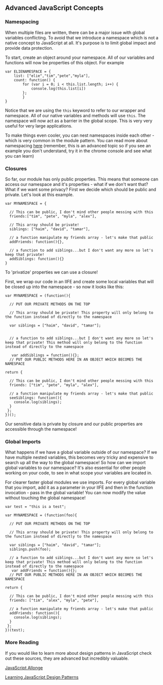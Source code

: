 ## Advanced JavaScript Concepts

### Namespacing

When multiple files are written, there can be a major issue with global variables conflicting. To avoid that we introduce a namespace which is not a native concept to JavaScript at all. It's purpose is to limit global impact and provide data protection.

To start, create an object around your namespace. All of our variables and functions will now be properties of this object. For example

```
var ELIENAMESPACE = {
    list: ["elie","tim","pete","myla"],
    count: function() {
        for (var i = 0; i < this.list.length; i++) {
            console.log(this.list[i])
        };
        }
}
```

Notice that we are using the `this` keyword to refer to our wrapper and namespace. All of our native variables and methods will use `this`. The namespace will now act as a barrier in the global scope. This is very very useful for very large applications.

To make things even cooler, you can nest namespaces inside each other - which is very common in the module pattern. You can read more about namespacing [here](http://addyosmani.com/blog/essential-js-namespacing/) (remember, this is an advanced topic so if you see an example you don't understand, try it in the chrome console and see what you can learn)


### Closures

So far, our module has only public properties. This means that someone can access our namespace and it's properties - what if we don't want that? What if we want some privacy? First we decide which should be public and private. Let's look at this example.

```
var MYNAMESPACE = {

  // This can be public, I don't mind other people messing with this
  friends:["tim", "pete", "myla", "alex"],

  // This array should be private!
  siblings: ["haim", "david", "tamar"],

  // a function manipulate my friends array - let's make that public
  addFriends: function(){},

  // a function to add siblings...but I don't want any more so let's keep that private!
  addSiblings: function(){}
}
```

To 'privatize' properties we can use a closure!

First, we wrap our code in an IIFE and create some local variables that will be closed up into the namespace - so now it looks like this:

```
var MYNAMESPACE = (function(){

  // PUT OUR PRIVATE METHODS ON THE TOP

  // This array should be private! This property will only belong to the function instead of directly to the namespace

  var siblings = ["haim", "david", "tamar"];


  // a function to add siblings...but I don't want any more so let's keep that private! This method will only belong to the function instead of directly to the namespace
  
   var addSiblings = function(){};
  // PUT OUR PUBLIC METHODS HERE IN AN OBJECT WHICH BECOMES THE NAMESPACE

return {

  // This can be public, I don't mind other people messing with this
  friends: ["tim", "pete", "myla", "alex"],

  // a function manipulate my friends array - let's make that public
  seeSiblings: function(){
    console.log(siblings);
  }
 };
})();
```

Our sensitive data is private by closure and our public properties are accessible through the namespace!

### Global Imports

What happens if we have a global variable outside of our namespace? If we have multiple nested variables, this becomes very tricky and expensive to search up all the way to the global namespace! So how can we import global variables to our namespace? It's also essential for other people working on your code, to see in what scope your variables are located in.

For clearer faster global modules we use imports. For every global variable that you import, add it as a parameter in your IIFE and then in the function invocation - pass in the global variable! You can now modify the value without touching the global namespace!

```
var test = "this is a test";

var MYNAMESPACE = (function(foo){

  // PUT OUR PRIVATE METHODS ON THE TOP

  // This array should be private! This property will only belong to the function instead of directly to the namespace

  var siblings = ["haim", "david", "tamar"];
  siblings.push(foo);

  // a function to add siblings...but I don't want any more so let's keep that private! This method will only belong to the function instead of directly to the namespace
   var addFriends = function(){};
  // PUT OUR PUBLIC METHODS HERE IN AN OBJECT WHICH BECOMES THE NAMESPACE

return {

  // This can be public, I don't mind other people messing with this
  friends: ["tim", "alex", "myla", "pete"],

  // a function manipulate my friends array - let's make that public
  addFriends: function(){
    console.log(siblings);
  }
 };
})(test);
```

### More Reading

If you would like to learn more about design patterns in JavaScript check out these sources, they are advanced but incredibly valuable.

[JavaScript Allonge](https://leanpub.com/javascript-allonge)

[Learning JavaScript Design Patterns](http://addyosmani.com/resources/essentialjsdesignpatterns/book/)
